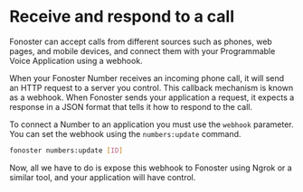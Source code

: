 # Receive and respond to a call

Fonoster can accept calls from different sources such as phones, web pages, and mobile devices, and connect them with your Programmable Voice Application using a webhook.

When your Fonoster Number receives an incoming phone call, it will send an HTTP request to a server you control. This callback mechanism is known as a webhook. When Fonoster sends your application a request, it expects a response in a JSON format that tells it how to respond to the call.

To connect a Number to an application you must use the `webhook` parameter. You can set the webhook using the `numbers:update` command.

```bash
fonoster numbers:update [ID]
```

Now, all we have to do is expose this webhook to Fonoster using Ngrok or a similar tool, and your application will have control.
